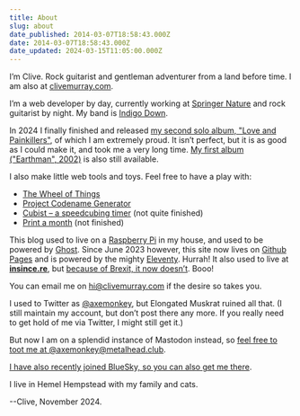 ```yaml
---
title: About
slug: about
date_published: 2014-03-07T18:58:43.000Z
date: 2014-03-07T18:58:43.000Z
date_updated: 2024-03-15T11:05:00.000Z
---
```


I’m Clive. Rock guitarist and gentleman adventurer from a land before time. I am also at [clivemurray.com](https://clivemurray.com/).

I’m a web developer by day, currently working at [Springer Nature](https://www.springernature.com/) and rock guitarist by night. My band is [Indigo Down](http://indigodown.com/).

In 2024 I finally finished and released [my second solo album, "Love and Painkillers"](https://loveandpainkillers.com/), of which I am extremely proud. It isn’t perfect, but it is as good as I could make it, and took me a very long time. [My first album ("Earthman", 2002)](https://clivemurray.bandcamp.com/album/earthman) is also still available.

I also make little web tools and toys. Feel free to have a play with:

* [The Wheel of Things](https://wot.clivemurray.com/)
* [Project Codename Generator](https://codenames.clivemurray.com/)
* [Cubist – a speedcubing timer](https://cubi.st/) (not quite finished)
* [Print a month](https://calendar.clivemurray.com/) (not finished)

This blog used to live on a [Raspberry Pi](http://www.raspberrypi.org/) in my house, and used to be powered by [Ghost](https://ghost.org/). Since June 2023 however, this site now lives on [Github Pages](https://pages.github.com/) and is powered by the mighty [Eleventy](https://www.11ty.dev/). Hurrah! It also used to live at **[insince.re](https://insince.re)**, but [because of Brexit, it now doesn’t](/moving-house). Booo!

You can email me on [hi@clivemurray.com](mailto:hi@clivemurray.com) if the desire so takes you.

I used to Twitter as [@axemonkey](https://www.twitter.com/axemonkey), but Elongated Muskrat ruined all that. (I still maintain my account, but don’t post there any more. If you really need to get hold of me via Twitter, I might still get it.)

But now I am on a splendid instance of Mastodon instead, so [feel free to toot me at @axemonkey@metalhead.club](https://metalhead.club/@axemonkey).

[I have also recently joined BlueSky, so you can also get me there](https://bsky.app/profile/axemonkey.bsky.social).

I live in Hemel Hempstead with my family and cats.

--Clive, November 2024.
